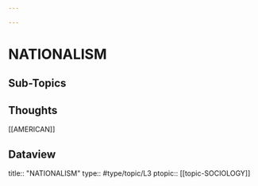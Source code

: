 ```yaml
---

---
```

# NATIONALISM
## Sub-Topics


## Thoughts
[[AMERICAN]]

## Dataview
title:: "NATIONALISM"
type:: #type/topic/L3 
ptopic:: [[topic-SOCIOLOGY]]